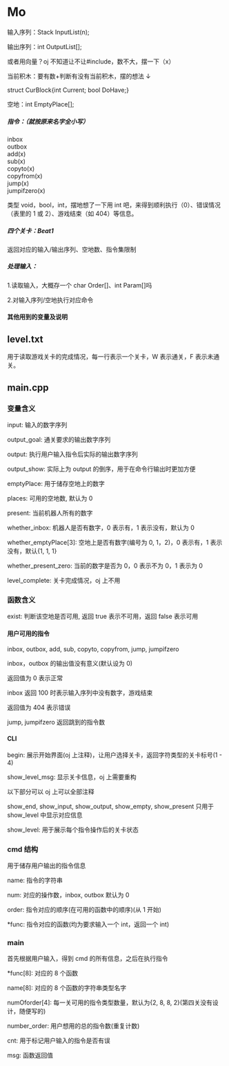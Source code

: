 # Mo

输入序列：Stack InputList(n);

输出序列：int OutputList[];

或者用向量？oj 不知道让不让#include<Vector>，数不大，摆一下（x）

当前积木：要有数+判断有没有当前积木，摆的想法 ↓

struct CurBlock{int Current; bool DoHave;}

空地：int EmptyPlace[];

##### 指令：（就按原来名字全小写）

inbox  
outbox  
add(x)  
sub(x)  
copyto(x)  
copyfrom(x)  
jump(x)  
jumpifzero(x)

类型 void，bool，int，摆地想了一下用 int 吧，来得到顺利执行（0）、错误情况（表里的 1 或 2）、游戏结束（如 404）等信息。

##### 四个关卡：Beat1

返回对应的输入/输出序列、空地数、指令集限制

##### 处理输入：

1.读取输入，大概存一个 char Order[]、int Param[]吗

2.对输入序列/空地执行对应命令

#### 其他用到的变量及说明

## level.txt

用于读取游戏关卡的完成情况，每一行表示一个关卡，W 表示通关，F 表示未通关。

## main.cpp

### 变量含义

input: 输入的数字序列

output_goal: 通关要求的输出数字序列

output: 执行用户输入指令后实际的输出数字序列

output_show: 实际上为 output 的倒序，用于在命令行输出时更加方便

emptyPlace: 用于储存空地上的数字

places: 可用的空地数, 默认为 0

present: 当前机器人所有的数字

whether_inbox: 机器人是否有数字，0 表示有，1 表示没有，默认为 0

whether_emptyPlace[3]: 空地上是否有数字(编号为 0, 1，2)，0 表示有，1 表示没有，默认{1, 1, 1}

whether_present_zero: 当前的数字是否为 0，0 表示不为 0，1 表示为 0

level_complete: 关卡完成情况，oj 上不用

### 函数含义

exist: 判断该空地是否可用, 返回 true 表示不可用，返回 false 表示可用

#### 用户可用的指令

inbox, outbox, add, sub, copyto, copyfrom, jump, jumpifzero

inbox，outbox 的输出值没有意义(默认设为 0)

返回值为 0 表示正常

inbox 返回 100 时表示输入序列中没有数字，游戏结束

返回值为 404 表示错误

jump, jumpifzero 返回跳到的指令数

#### CLI

begin: 展示开始界面(oj 上注释)，让用户选择关卡，返回字符类型的关卡标号(1 - 4)

show_level_msg: 显示关卡信息，oj 上需要重构

以下部分可以 oj 上可以全部注释

show_end, show_input, show_output, show_empty, show_present 只用于 show_level 中显示对应信息

show_level: 用于展示每个指令操作后的关卡状态

### cmd 结构

用于储存用户输出的指令信息

name: 指令的字符串

num: 对应的操作数，inbox, outbox 默认为 0

order: 指令对应的顺序(在可用的函数中的顺序)(从 1 开始)

\*func: 指令对应的函数(均为要求输入一个 int，返回一个 int)

### main

首先根据用户输入，得到 cmd 的所有信息，之后在执行指令

\*func[8]: 对应的 8 个函数

name[8]: 对应的 8 个函数的字符串类型名字

numOforder[4]: 每一关可用的指令类型数量，默认为{2, 8, 8, 2}(第四关没有设计，随便写的)

number_order: 用户想用的总的指令数(重复计数)

cnt: 用于标记用户输入的指令是否有误

msg: 函数返回值
